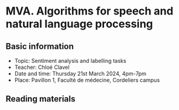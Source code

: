 # MVA. Algorithms for speech and natural language processing

## Basic information

- Topic: Sentiment analysis and labelling tasks
- Teacher: Chloé Clavel
- Date and time: Thursday 21st March 2024, 4pm-7pm
- Place: Pavillon 1, Faculté de médecine, Cordeliers campus

## Reading materials
